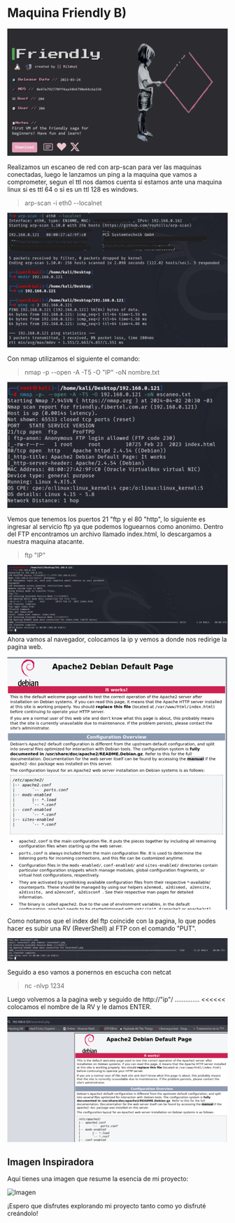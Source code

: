 # Maquina Friendly B)
![Imagen](https://github.com/Qu0kk4/Qu0kk4/blob/main/HackMyVm/image/Captura%20de%20pantalla%202024-04-02%20212326.png)

Realizamos un escaneo de red con arp-scan para ver las maquinas conectadas, luego le lanzamos un ping a la maquina que vamos a comprometer, segun el ttl nos damos cuenta si estamos ante una maquina linux si es ttl 64 o si es un ttl 128 es windows.
>arp-scan -i eth0 --localnet

![Imagen](https://github.com/Qu0kk4/Qu0kk4/blob/main/HackMyVm/image/1.png)

Con nmap utilizamos el siguiente el comando:
>nmap -p --open -A -T5 -O "IP" -oN nombre.txt

![Imagen](https://github.com/Qu0kk4/Qu0kk4/blob/main/HackMyVm/image/Captura%20de%20pantalla%202024-04-02%20203501.png)

Vemos que tenemos los puertos 21 "ftp y el 80 "http", lo siguiente es ingresar al servicio ftp ya que podemos loguearnos como anonimo.
Dentro del FTP encontramos un archivo llamado index.html, lo descargamos a nuestra maquina atacante.
>ftp "IP"

![Imagen](https://github.com/Qu0kk4/Qu0kk4/blob/main/HackMyVm/image/Captura%20de%20pantalla%202024-04-02%20203448.png)
Ahora vamos al navegador, colocamos la ip y vemos a donde nos redirige la pagina web.

![Imagen](https://github.com/Qu0kk4/Qu0kk4/blob/main/HackMyVm/image/Captura%20de%20pantalla%202024-04-02%20204450.png)

Como notamos que el index del ftp coincide con la pagina, lo que podes hacer es subir una RV (ReverShell) al FTP con el comando "PUT".

![Imagen](https://github.com/Qu0kk4/Qu0kk4/blob/main/HackMyVm/image/Captura%20de%20pantalla%202024-04-02%20204436.png)

Seguido a eso vamos a ponernos en escucha con netcat 
>nc -nlvp 1234

Luego volvemos a la pagina web y seguido de http://"ip"/ .............. <<<<<< colocamos el nombre de la RV y le damos ENTER.

![Imagen](https://github.com/Qu0kk4/Qu0kk4/blob/main/HackMyVm/image/Captura%20de%20pantalla%202024-04-02%20204534.png)






## Imagen Inspiradora
Aquí tienes una imagen que resume la esencia de mi proyecto:

![Imagen]()

¡Espero que disfrutes explorando mi proyecto tanto como yo disfruté creándolo!


